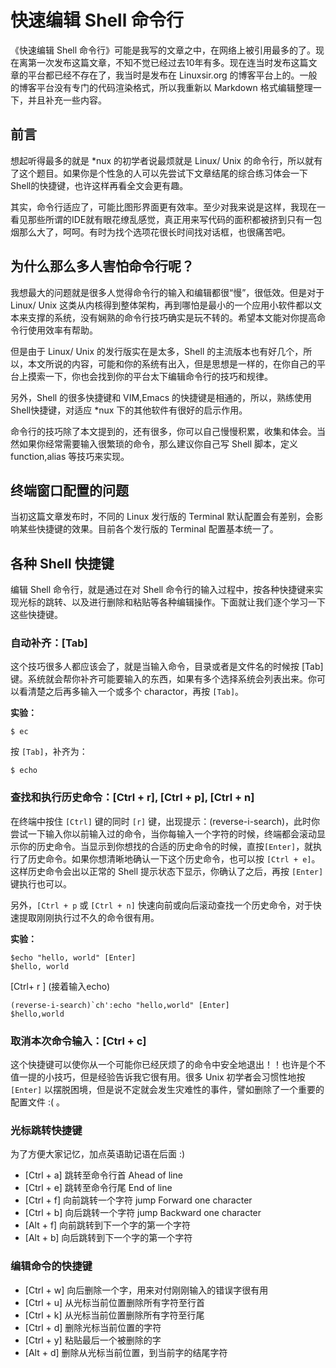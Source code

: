 # 快速编辑 Shell 命令行

《快速编辑 Shell 命令行》可能是我写的文章之中，在网络上被引用最多的了。现在离第一次发布这篇文章，不知不觉已经过去10年有多。现在连当时发布这篇文章的平台都已经不存在了，我当时是发布在 Linuxsir.org 的博客平台上的。一般的博客平台没有专门的代码渲染格式，所以我重新以 Markdown 格式编辑整理一下，并且补充一些内容。

## 前言

想起听得最多的就是 \*nux 的初学者说最烦就是 Linux/ Unix 的命令行，所以就有了这个题目。如果你是个性急的人可以先尝试下文章结尾的综合练习体会一下Shell的快捷键，也许这样再看全文会更有趣。

其实，命令行适应了，可能比图形界面更有效率。至少对我来说是这样，我现在一看见那些所谓的IDE就有眼花缭乱感觉，真正用来写代码的面积都被挤到只有一包烟那么大了，呵呵。有时为找个选项花很长时间找对话框，也很痛苦吧。

## 为什么那么多人害怕命令行呢？

我想最大的问题就是很多人觉得命令行的输入和编辑都很“慢”，很低效。但是对于 Linux/ Unix 这类从内核得到整体架构，再到哪怕是最小的一个应用小软件都以文本来支撑的系统，没有娴熟的命令行技巧确实是玩不转的。希望本文能对你提高命令行使用效率有帮助。

但是由于 Linux/ Unix 的发行版实在是太多，Shell 的主流版本也有好几个，所以，本文所说的内容，可能和你的系统有出入，但是思想是一样的，在你自己的平台上摸索一下，你也会找到你的平台太下编辑命令行的技巧和规律。

另外，Shell 的很多快捷键和 VIM,Emacs 的快捷键是相通的，所以，熟练使用Shell快捷键，对适应 \*nux 下的其他软件有很好的启示作用。

命令行的技巧除了本文提到的，还有很多，你可以自己慢慢积累，收集和体会。当然如果你经常需要输入很繁琐的命令，那么建议你自己写 Shell 脚本，定义 function,alias 等技巧来实现。

## 终端窗口配置的问题

当初这篇文章发布时，不同的 Linux 发行版的 Terminal 默认配置会有差别，会影响某些快捷键的效果。目前各个发行版的 Terminal 配置基本统一了。

## 各种 Shell 快捷键

编辑 Shell 命令行，就是通过在对 Shell 命令行的输入过程中，按各种快捷键来实现光标的跳转、以及进行删除和粘贴等各种编辑操作。下面就让我们逐个学习一下这些快捷键。

### 自动补齐：[Tab]

这个技巧很多人都应该会了，就是当输入命令，目录或者是文件名的时候按 [Tab] 键。系统就会帮你补齐可能要输入的东西，如果有多个选择系统会列表出来。你可以看清楚之后再多输入一个或多个 charactor，再按 `[Tab]`。

**实验：**

``` shell
$ ec
```

按 `[Tab]`，补齐为：

``` shell
$ echo
```

### 查找和执行历史命令：[Ctrl + r], [Ctrl + p], [Ctrl + n]

在终端中按住 `[Ctrl]` 键的同时 `[r]` 键，出现提示：(reverse-i-search)，此时你尝试一下输入你以前输入过的命令，当你每输入一个字符的时候，终端都会滚动显示你的历史命令。当显示到你想找的合适的历史命令的时候，直按`[Enter]`，就执行了历史命令。如果你想清晰地确认一下这个历史命令，也可以按 `[Ctrl + e]`。这样历史命令会出以正常的 Shell 提示状态下显示，你确认了之后，再按 `[Enter]` 键执行也可以。

另外，`[Ctrl + p` 或 `[Ctrl + n]` 快速向前或向后滚动查找一个历史命令，对于快速提取刚刚执行过不久的命令很有用。

**实验：**

``` shell
$echo "hello, world" [Enter]
$hello, world
```
[Ctrl+ r ] (接着输入echo)
```shell
(reverse-i-search)`ch':echo "hello,world" [Enter]
$hello,world
```
### 取消本次命令输入：[Ctrl + c]

这个快捷键可以使你从一个可能你已经厌烦了的命令中安全地退出！！也许是个不值一提的小技巧，但是经验告诉我它很有用。很多 Unix 初学者会习惯性地按 `[Enter]` 以摆脱困境，但是说不定就会发生灾难性的事件，譬如删除了一个重要的配置文件 :( 。

### 光标跳转快捷键
为了方便大家记忆，加点英语助记语在后面 :)

* [Ctrl + a]    跳转至命令行首        Ahead of line
* [Ctrl + e]    跳转至命令行尾        End of line
* [Ctrl + f]     向前跳转一个字符    jump Forward one character
* [Ctrl + b]    向后跳转一个字符    jump Backward one character
* [Alt + f]      向前跳转到下一个字的第一个字符
* [Alt + b]     向后跳转到下一个字的第一个字符

### 编辑命令的快捷键

* [Ctrl + w]     向后删除一个字，用来对付刚刚输入的错误字很有用
* [Ctrl + u]      从光标当前位置删除所有字符至行首
* [Ctrl + k]      从光标当前位置删除所有字符至行尾
* [Ctrl + d]      删除光标当前位置的字符
* [Ctrl + y]      粘贴最后一个被删除的字
* [Alt + d]       删除从光标当前位置，到当前字的结尾字符